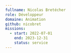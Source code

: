 ```yaml
---
fullname: Nicolas Bretécher
role: Développeur
domaine: Animation
github: nicobret
missions:
  - start: 2022-07-01
    end: 2023-12-31
    status: service
---
```


